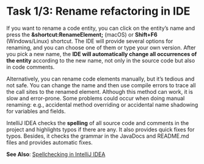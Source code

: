 # Task 1/3: Rename refactoring in IDE

If you want to rename a code entity, you can click on the entity’s name and press the
**&shortcut:RenameElement;** (macOS) or **Shift+F6** (Windows/Linux) shortcut.
The IDE will provide several options for renaming, and you can choose one of them or type your own version.
After you pick a new name, the **IDE will automatically change all occurrences of the entity** according to the new name, not
only
in the source code but also in code comments.

Alternatively, you can rename code elements manually, but it’s tedious and not safe. You can change the name and
then use compile errors to trace all the call sites to the renamed element. Although this method can work, it is slow and
error-prone. Some problems could occur when doing manual renaming: e.g., accidental method overriding or accidental
name shadowing for variables and fields.

IntelliJ IDEA checks the **spelling** of all source code and comments in the project and highlights typos if there are
any.
It also provides quick fixes for typos.
Besides, it checks the grammar in the JavaDocs and README.md files and provides automatic fixes.

**See Also**: [Spellchecking in IntelliJ IDEA](https://www.jetbrains.com/help/idea/spellchecking.html)
